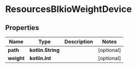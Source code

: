 
# ResourcesBlkioWeightDevice

## Properties
Name | Type | Description | Notes
------------ | ------------- | ------------- | -------------
**path** | **kotlin.String** |  |  [optional]
**weight** | **kotlin.Int** |  |  [optional]



